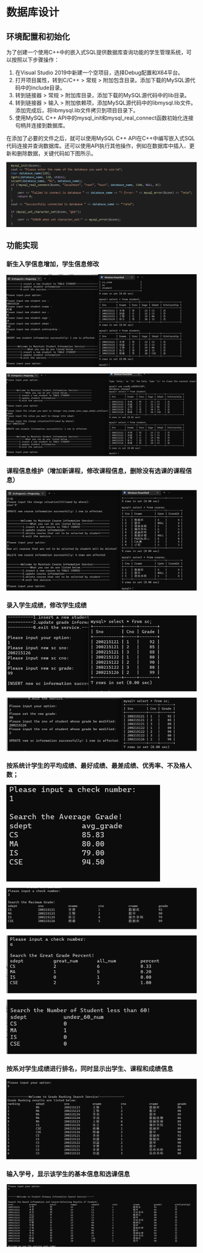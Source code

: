 # 数据库设计

## 环境配置和初始化

为了创建一个使用C++中的嵌入式SQL提供数据库查询功能的学生管理系统，可以按照以下步骤操作：

1.  在Visual Studio 2019中新建一个空项目，选择Debug配置和X64平台。
2.  打开项目属性，转到C/C++ \> 常规 \> 附加包含目录。添加下载的MySQL源代码中的include目录。
3.  转到链接器 \> 常规 \> 附加库目录，添加下载的MySQL源代码中的lib目录。
4.  转到链接器 \> 输入 \> 附加依赖项，添加MySQL源代码中的libmysql.lib文件。添加完成后，将libmysql.lib文件拷贝到项目目录下。
5.  使用MySQL C++ API中的mysql_init和mysql_real_connect函数初始化连接句柄并连接到数据库。

在添加了必要的文件之后，就可以使用MySQL C++ API在C++中编写嵌入式SQL代码连接并查询数据库。还可以使用API执行其他操作，例如在数据库中插入、更新和删除数据，关键代码如下图所示。

![](media/bc9738759df1b2ebf44b0f677c2e9cfd.png)

## 功能实现

### 新生入学信息增加，学生信息修改

![](media/f313f0f8fe705a0ae43ef93c969ed9dd.png)

![](media/a6a3429e3b9d2076c219429de22fbc64.png)

### 课程信息维护（增加新课程，修改课程信息，删除没有选课的课程信息）

![](media/d604fafebaf5e07a1bbda7cd30a4c56f.png)

### 录入学生成绩，修改学生成绩

![](media/edc960ea081a27877378a1ffb5fb27fe.png)

![](media/704467a2ebf87038f9e8c6bf0b4f4a2b.png)

### 按系统计学生的平均成绩、最好成绩、最差成绩、优秀率、不及格人数；

![](media/1b9c1dff625a59a5fa375da5d7638b0f.png)

![](media/35eb027fcf3fd86cf267a961225c0923.png)

![](media/ec395338c6b2fef44f3edc9cb33e9e65.png)

![](media/d9ed6b41376ed1fa7ed3f0d0686f7ac5.png)

### 按系对学生成绩进行排名，同时显示出学生、课程和成绩信息

![](media/c4f32750784ad354cdee31138bf0cacf.png)

### 输入学号，显示该学生的基本信息和选课信息

![](media/1810033c5e583aff5209b7a4b0864a13.png)
